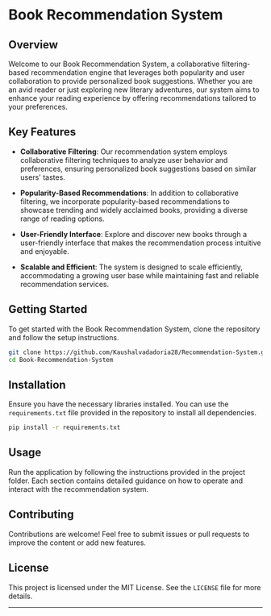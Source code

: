 # Book Recommendation System

## Overview

Welcome to our Book Recommendation System, a collaborative filtering-based recommendation engine that leverages both popularity and user collaboration to provide personalized book suggestions. Whether you are an avid reader or just exploring new literary adventures, our system aims to enhance your reading experience by offering recommendations tailored to your preferences.

## Key Features

- **Collaborative Filtering**: Our recommendation system employs collaborative filtering techniques to analyze user behavior and preferences, ensuring personalized book suggestions based on similar users' tastes.

- **Popularity-Based Recommendations**: In addition to collaborative filtering, we incorporate popularity-based recommendations to showcase trending and widely acclaimed books, providing a diverse range of reading options.

- **User-Friendly Interface**: Explore and discover new books through a user-friendly interface that makes the recommendation process intuitive and enjoyable.

- **Scalable and Efficient**: The system is designed to scale efficiently, accommodating a growing user base while maintaining fast and reliable recommendation services.

## Getting Started

To get started with the Book Recommendation System, clone the repository and follow the setup instructions.

```sh
git clone https://github.com/Kaushalvadadoria28/Recommendation-System.git
cd Book-Recommendation-System
```

## Installation

Ensure you have the necessary libraries installed. You can use the `requirements.txt` file provided in the repository to install all dependencies.

```sh
pip install -r requirements.txt
```

## Usage

Run the application by following the instructions provided in the project folder. Each section contains detailed guidance on how to operate and interact with the recommendation system.

## Contributing

Contributions are welcome! Feel free to submit issues or pull requests to improve the content or add new features.

## License

This project is licensed under the MIT License. See the `LICENSE` file for more details.

---
